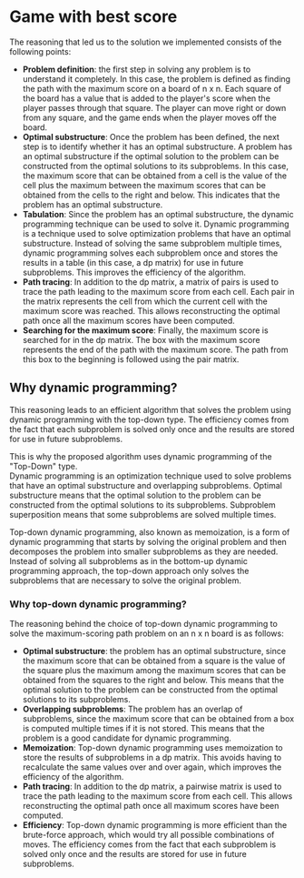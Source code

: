 # Game with best score

The reasoning that led us to the solution we implemented consists of the following points:

* **Problem definition**: the first step in solving any problem is to understand it completely. In this case, the
  problem is
  defined as finding the path with the maximum score on a board of n x n. Each square of the board has a value that is
  added to the player's score when the player passes through that square. The player can move right or down from any
  square, and the game ends when the player moves off the board.
* **Optimal substructure**: Once the problem has been defined, the next step is to identify whether it has an optimal
  substructure. A problem has an optimal substructure if the optimal solution to the problem can be constructed from the
  optimal solutions to its subproblems. In this case, the maximum score that can be obtained from a cell is the value of
  the cell plus the maximum between the maximum scores that can be obtained from the cells to the right and below. This
  indicates that the problem has an optimal substructure.
* **Tabulation**: Since the problem has an optimal substructure, the dynamic programming technique can be used to solve
  it.
  Dynamic programming is a technique used to solve optimization problems that have an optimal substructure. Instead of
  solving the same subproblem multiple times, dynamic programming solves each subproblem once and stores the results in
  a table (in this case, a dp matrix) for use in future subproblems. This improves the efficiency of the algorithm.
* **Path tracing**: In addition to the dp matrix, a matrix of pairs is used to trace the path leading to the maximum
  score
  from each cell. Each pair in the matrix represents the cell from which the current cell with the maximum score was
  reached. This allows reconstructing the optimal path once all the maximum scores have been computed.
* **Searching for the maximum score**: Finally, the maximum score is searched for in the dp matrix. The box with the
  maximum
  score represents the end of the path with the maximum score. The path from this box to the beginning is followed using
  the pair matrix.

## Why dynamic programming?

This reasoning leads to an efficient algorithm that solves the problem using dynamic programming with the top-down type.
The efficiency comes from the fact that each subproblem is solved only once and the results are stored for use in future
subproblems.

This is why the proposed algorithm uses dynamic programming of the "Top-Down" type.  
Dynamic programming is an optimization technique used to solve problems that have an optimal substructure and
overlapping subproblems. Optimal substructure means that the optimal solution to the problem can be constructed from the
optimal solutions to its subproblems. Subproblem superposition means that some subproblems are solved multiple times.

Top-down dynamic programming, also known as memoization, is a form of dynamic programming that starts by solving the
original problem and then decomposes the problem into smaller subproblems as they are needed. Instead of solving all
subproblems as in the bottom-up dynamic programming approach, the top-down approach only solves the subproblems that are
necessary to solve the original problem.

### Why top-down dynamic programming?

The reasoning behind the choice of top-down dynamic programming to solve the maximum-scoring path problem on an n x n
board is as follows:

* **Optimal substructure**: the problem has an optimal substructure, since the maximum score that can be obtained from a
  square is the value of the square plus the maximum among the maximum scores that can be obtained from the squares to
  the right and below. This means that the optimal solution to the problem can be constructed from the optimal solutions
  to its subproblems.
* **Overlapping subproblems**: The problem has an overlap of subproblems, since the maximum score that can be obtained
  from
  a box is computed multiple times if it is not stored. This means that the problem is a good candidate for dynamic
  programming.
* **Memoization**: Top-down dynamic programming uses memoization to store the results of subproblems in a dp matrix.
  This
  avoids having to recalculate the same values over and over again, which improves the efficiency of the algorithm.
* **Path tracing**: In addition to the dp matrix, a pairwise matrix is used to trace the path leading to the maximum
  score
  from each cell. This allows reconstructing the optimal path once all maximum scores have been computed.
* **Efficiency**: Top-down dynamic programming is more efficient than the brute-force approach, which would try all possible
  combinations of moves. The efficiency comes from the fact that each subproblem is solved only once and the results are
  stored for use in future subproblems.